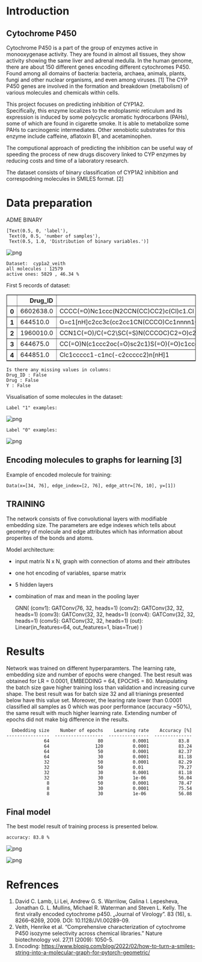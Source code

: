 # Introduction
## Cytochrome P450
Cytochrome P450 is a part of the group of enzymes active in monooxygenase activity. They are found in almost all tissues, they show activity showing the same liver and adrenal medulla.
In the human genome, there are about 150 different genes encoding different cytochromes P450. Found among all domains of bacteria: bacteria, archaea, animals, plants, fungi and other nuclear organisms, and even among viruses. [1]
The CYP P450 genes are involved in the formation and breakdown (metabolism) of various molecules and chemicals within cells.

This project focuses on predicting inhibition of CYP1A2.  
Specifically, this enzyme localizes to the endoplasmic reticulum and its expression is induced by some polycyclic aromatic hydrocarbons (PAHs), some of which are found in cigarette smoke. It is able to metabolize some PAHs to carcinogenic intermediates. Other xenobiotic substrates for this enzyme include caffeine, aflatoxin B1, and acetaminophen.

The computional approach of predicting the inhibition can be useful way of speeding the process of new drugs discovery linked to CYP enzymes by reducing costs and time of a laboratory research.

The dataset consists of binary classification of CYP1A2 inhibition and correspodning molecules in SMILES format. [2]



# Data preparation

ADME BINARY




    [Text(0.5, 0, 'label'),
     Text(0, 0.5, 'number of samples'),
     Text(0.5, 1.0, 'Distribution of binary variables.')]




    
![png](projekt_GNN_files/projekt_GNN_5_1.png)
    


    Dataset:  cyp1a2_veith
    all molecules : 12579
    active ones: 5829 , 46.34 % 
    


First 5 records of dataset:






  <div id="df-f4d45967-b75a-4d15-97fd-bd6019b11117">
    <div class="colab-df-container">
      <div>
<table border="1" class="dataframe">
  <thead>
    <tr style="text-align: right;">
      <th></th>
      <th>Drug_ID</th>
      <th>Drug</th>
      <th>Y</th>
    </tr>
  </thead>
  <tbody>
    <tr>
      <th>0</th>
      <td>6602638.0</td>
      <td>CCCC(=O)Nc1ccc(N2CCN(CC)CC2)c(Cl)c1.Cl</td>
      <td>0</td>
    </tr>
    <tr>
      <th>1</th>
      <td>644510.0</td>
      <td>O=c1[nH]c2cc3c(cc2cc1CN(CCCO)Cc1nnnn1Cc1ccc(F)...</td>
      <td>1</td>
    </tr>
    <tr>
      <th>2</th>
      <td>1960010.0</td>
      <td>CCN1C(=O)/C(=C2\SC(=S)N(CCCOC)C2=O)c2ccccc21</td>
      <td>1</td>
    </tr>
    <tr>
      <th>3</th>
      <td>644675.0</td>
      <td>CC(=O)N(c1ccc2oc(=O)sc2c1)S(=O)(=O)c1cccs1</td>
      <td>1</td>
    </tr>
    <tr>
      <th>4</th>
      <td>644851.0</td>
      <td>Clc1ccccc1-c1nc(-c2ccccc2)n[nH]1</td>
      <td>1</td>
    </tr>
  </tbody>
</table>
</div>
      <button class="colab-df-convert" onclick="convertToInteractive('df-f4d45967-b75a-4d15-97fd-bd6019b11117')"
              title="Convert this dataframe to an interactive table."
              style="display:none;">

      <g>
        <path d="M19 3H5c-1.1 0-2 .9-2 2v14c0 1.1.9 2 2 2h14c1.1 0 2-.9 2-2V5c0-1.1-.9-2-2-2zM9 17H7v-7h2v7zm4 0h-2V7h2v10zm4 0h-2v-4h2v4z"/>
    </g>
</svg>
      </button>
    </div>



    Is there any missing values in columns:
    Drug_ID : False
    Drug : False
    Y : False


Visualisation of some molecules in the dataset:

    Label "1" examples:





    
![png](projekt_GNN_files/projekt_GNN_11_1.png)
    



    Label "0" examples:





    
![png](projekt_GNN_files/projekt_GNN_12_1.png)
    



## Encoding molecules to graphs for learning [3]


Example of encoded molecule for training:




    Data(x=[34, 76], edge_index=[2, 76], edge_attr=[76, 10], y=[1])



## TRAINING

The network consists of five convolutional layers with
modifiable embedding size. The parameters are edge indexes which tells about geometry of molecule and edge attributes which has information about properites of the bonds and atoms.

Model architecture:

- input matrix N x N, graph with connection of atoms and their attributes

- one hot encoding of variables, sparse matrix

- 5 hidden layers

- combination of max and mean in the pooling layer

    GNN(
      (conv1): GATConv(76, 32, heads=1)
      (conv2): GATConv(32, 32, heads=1)
      (conv3): GATConv(32, 32, heads=1)
      (conv4): GATConv(32, 32, heads=1)
      (conv5): GATConv(32, 32, heads=1)
      (out): Linear(in_features=64, out_features=1, bias=True)
    )


# Results

Network was trained on different hyperparamters. The learning rate, embedding size and number of epochs were changed. The best result was obtained for LR = 0.0001, EMBEDDING = 64, EPOCHS = 80. Manipulating the batch size gave higher training loss than validation and increasing curve shape. The best result was for batch size 32 and all trianings presented below have this value set.
Moreover, the learing rate lower than 0.0001 classified all samples as 0 which was poor performance (accuracy ~50%), the same result with much higher learning rate. Extending number of epochs did not make big difference in the results.


      Embedding size    Number of epochs    Learning rate    Accuracy [%]
    ----------------  ------------------  ---------------  --------------
                  64                  80           0.0001           83.8
                  64                 120           0.0001           83.24
                  64                  50           0.0001           82.37
                  64                  30           0.0001           81.18
                  32                  50           0.0001           82.29
                  32                  50           0.01             79.27
                  32                  30           0.0001           81.18
                  32                  30           1e-06            56.04
                   8                  50           0.0001           78.47
                   8                  30           0.0001           75.54
                   8                  30           1e-06            56.08


## Final model
The best model result of training process is presented below.

    accuracy: 83.8 %



    
![png](projekt_GNN_files/projekt_GNN_29_1.png)
    



    
![png](projekt_GNN_files/projekt_GNN_29_2.png)
    


# Refrences
1.  David C. Lamb, Li Lei, Andrew G. S. Warrilow, Galina I. Lepesheva, Jonathan G. L. Mullins, Michael R. Waterman and Steven L. Kelly. The first virally encoded cytochrome p450. „Journal of Virology”. 83 (16), s. 8266–8269, 2009. DOI: 10.1128/JVI.00289-09.
2. Veith, Henrike et al. “Comprehensive characterization of cytochrome P450 isozyme selectivity across chemical libraries.” Nature biotechnology vol. 27,11 (2009): 1050-5.
3. Encoding: https://www.blopig.com/blog/2022/02/how-to-turn-a-smiles-string-into-a-molecular-graph-for-pytorch-geometric/
